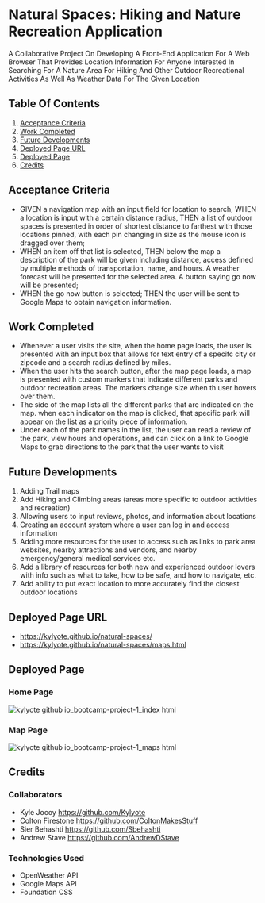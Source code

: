 # Natural Spaces: Hiking and Nature Recreation Application

A Collaborative Project On Developing A Front-End Application For A Web Browser That Provides Location Information For Anyone Interested In Searching For A Nature Area For Hiking And Other Outdoor Recreational Activities As Well As Weather Data For The Given Location

## Table Of Contents

1. [Acceptance Criteria](#acceptance-criteria)
2. [Work Completed](#work-completed)
3. [Future Developments](#future-developments)
4. [Deployed Page URL](#deployed-page-url)
5. [Deployed Page](#deployed-page)
6. [Credits](#credits)

## Acceptance Criteria

- GIVEN a navigation map with an input field for location to search, WHEN a location is input with a certain distance radius, THEN a list of outdoor spaces is presented in order of shortest distance to farthest with those locations pinned, with each pin changing in size as the mouse icon is dragged over them;
- WHEN an item off that list is selected, THEN below the map a description of the park will be given including distance, access defined by multiple methods of transportation, name, and hours. A weather forecast will be presented for the selected area. A button saying go now will be presented;
- WHEN the go now button is selected; THEN the user will be sent to Google Maps to obtain navigation information.

## Work Completed

- Whenever a user visits the site, when the home page loads, the user is presented with an input box that allows for text entry of a specifc city or zipcode and a search radius defined by miles.
- When the user hits the search button, after the map page loads, a map is presented with custom markers that indicate different parks and outdoor recreation areas. The markers change size when th user hovers over them.
- The side of the map lists all the different parks that are indicated on the map. when each indicator on the map is clicked, that specific park will appear on the list as a priority piece of information.
- Under each of the park names in the list, the user can read a review of the park, view hours and operations, and can click on a link to Google Maps to grab directions to the park that the user wants to visit

## Future Developments

1. Adding Trail maps
2. Add Hiking and Climbing areas (areas more specific to outdoor activities and recreation)
3. Allowing users to input reviews, photos, and information about locations 
4. Creating an account system where a user can log in and access information 
5. Adding more resources for the user to access such as links to park area websites, nearby attractions and vendors, and nearby emergency/general medical services etc.
6. Add a library of resources for both new and experienced outdoor lovers with info such as what to take, how to be safe, and how to navigate, etc.
7. Add ability to put exact location to more accurately find the closest outdoor locations

## Deployed Page URL

- https://kylyote.github.io/natural-spaces/
- https://kylyote.github.io/natural-spaces/maps.html

## Deployed Page

### Home Page
![kylyote github io_bootcamp-project-1_index html](https://github.com/Kylyote/bootcamp-project-1/assets/135624229/9f1035bd-ff3a-4b2c-b6fa-9ba2611cc3d4)

### Map Page
![kylyote github io_bootcamp-project-1_maps html](https://github.com/Kylyote/bootcamp-project-1/assets/135624229/740f96a4-8f4b-4c2d-9b95-9ee9c959711b)

## Credits

### Collaborators

- Kyle Jocoy https://github.com/Kylyote
- Colton Firestone https://github.com/ColtonMakesStuff
- Sier Behashti https://github.com/Sbehashti
- Andrew Stave https://github.com/AndrewDStave

### Technologies Used

- OpenWeather API
- Google Maps API
- Foundation CSS

